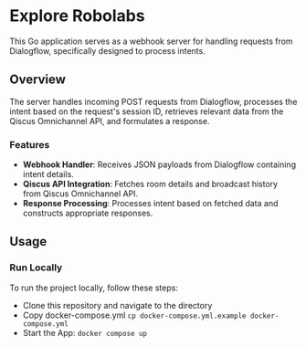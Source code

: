 # Explore Robolabs

This Go application serves as a webhook server for handling requests from Dialogflow, specifically designed to process intents.

## Overview

The server handles incoming POST requests from Dialogflow, processes the intent based on the request's session ID, retrieves relevant data from the Qiscus Omnichannel API, and formulates a response.

### Features

- **Webhook Handler**: Receives JSON payloads from Dialogflow containing intent details.
- **Qiscus API Integration**: Fetches room details and broadcast history from Qiscus Omnichannel API.
- **Response Processing**: Processes intent based on fetched data and constructs appropriate responses.

## Usage

### Run Locally

To run the project locally, follow these steps:

- Clone this repository and navigate to the directory
- Copy docker-compose.yml `cp docker-compose.yml.example docker-compose.yml`
- Start the App: `docker compose up`
